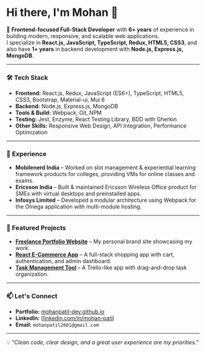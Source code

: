 # Hi there, I'm Mohan 👋

🚀 **Frontend-focused Full-Stack Developer** with **6+ years** of experience in building modern, responsive, and scalable web applications.  
I specialize in **React.js, JavaScript, TypeScript, Redux, HTML5, CSS3**, and also have **1+ years** in backend development with **Node.js, Express.js, MongoDB**.

---

### 🛠 Tech Stack
- **Frontend:** React.js, Redux, JavaScript (ES6+), TypeScript, HTML5, CSS3, Bootstrap, Material-ui, Mui 6
- **Backend:** Node.js, Express.js, MongoDB
- **Tools & Build:** Webpack, Git, NPM
- **Testing:** Jest, Enzyme, React Testing Library, BDD with Gherkin
- **Other Skills:** Responsive Web Design, API Integration, Performance Optimization

---

### 💼 Experience
- **Mobilenerd India** – Worked on slot management & experiential learning framework products for colleges, providing VMs for online classes and exams.
- **Ericsson India** – Built & maintained Ericsson Wireless Office product for SMEs with virtual desktops and preinstalled apps.
- **Infosys Limited** – Developed a modular architecture using Webpack for the Omega application with multi-module hosting.

---

### 📌 Featured Projects
- **[Freelance Portfolio Website](https://mohanpatil-dev.github.io)** – My personal brand site showcasing my work.
- **[React E-Commerce App](#)** – A full-stack shopping app with cart, authentication, and admin dashboard.
- **[Task Management Tool](#)** – A Trello-like app with drag-and-drop task organization.

---

### 📫 Let's Connect
- **Portfolio:** [mohanpatil-dev.github.io](https://mohanpatil-dev.github.io)
- **LinkedIn:** [[linkedin.com/in/mohan-patil](https://www.linkedin.com/in/mohan-patil-183b2210a)
- **Email:** `mohanpatil2601@gmail.com`

---

💡 *"Clean code, clear design, and a great user experience are my priorities."*
